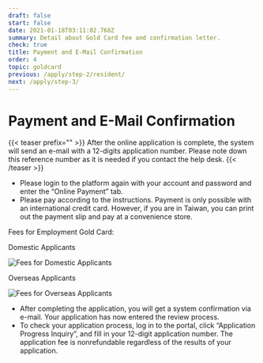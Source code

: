 ```yaml
---
draft: false
start: false
date: 2021-01-18T03:11:02.768Z
summary: Detail about Gold Card fee and confirmation letter.
check: true
title: Payment and E-Mail Confirmation
order: 4
topic: goldcard
previous: /apply/step-2/resident/
next: /apply/step-3/
---
```

# Payment and E-Mail Confirmation

{{< teaser prefix="" >}}
After the online application is complete, the system will send an e-mail with a 12-digits application number. Please note down this reference number as it is needed if you contact the help desk.
{{< /teaser >}}

* Please login to the platform again with your account and password and enter the “Online Payment” tab.
* Please pay according to the instructions. Payment is only possible with an international credit card. However, if you are in Taiwan, you can print out the payment slip and pay at a convenience store.

Fees for Employment Gold Card:

Domestic Applicants

![Fees for Domestic Applicants](/cms-uploads/goldcardfee-04.png "Fees for Domestic Applicants")

Overseas Applicants

![Fees for Overseas Applicants](/cms-uploads/goldcardfee-03.png "Fees for Overseas Applicants")

* After completing the application, you will get a system confirmation via e-mail. Your application has now entered the review process.
* To check your application process, log in to the portal, click “Application Progress Inquiry”, and fill in your 12-digit application number. The application fee is nonrefundable regardless of the results of your application.